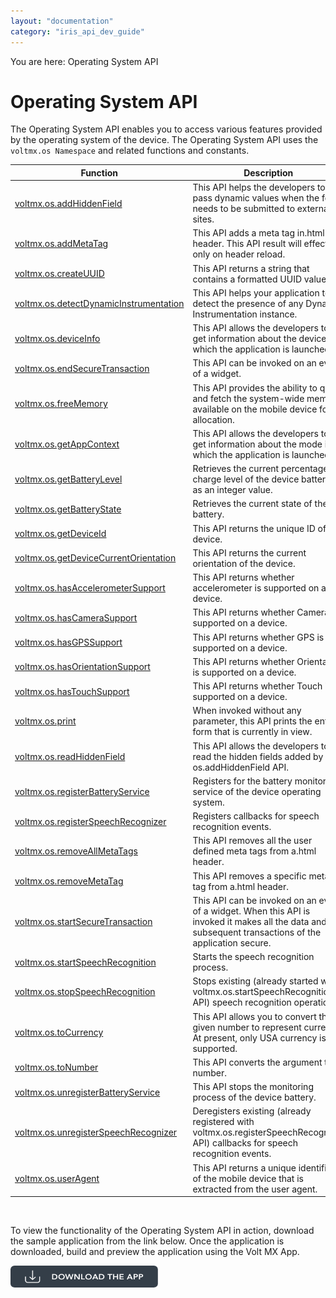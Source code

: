```yaml
---
layout: "documentation"
category: "iris_api_dev_guide"
---
```

                            

You are here: Operating System API

Operating System API
====================

The Operating System API enables you to access various features provided by the operating system of the device. The Operating System API uses the `voltmx.os Namespace` and related functions and constants.

  
| Function | Description |
| --- | --- |
| [voltmx.os.addHiddenField](voltmx.os_functions.html#os.addhi) | This API helps the developers to pass dynamic values when the form needs to be submitted to external sites. |
| [voltmx.os.addMetaTag](voltmx.os_functions.html#voltmx.os.9) | This API adds a meta tag in.html header. This API result will effect only on header reload. |
| [voltmx.os.createUUID](voltmx.os_functions.html#createUUID) | This API returns a string that contains a formatted UUID value. |
| [voltmx.os.detectDynamicInstrumentation](voltmx.os_functions.html#detectDynamicInstrumentation) | This API helps your application to detect the presence of any Dynamic Instrumentation instance. |
| [voltmx.os.deviceInfo](voltmx.os_functions.html#deviceInfo) | This API allows the developers to get information about the device in which the application is launched. |
| [voltmx.os.endSecureTransaction](voltmx.os_functions.html#voltmx.os.8) | This API can be invoked on an event of a widget. |
| [voltmx.os.freeMemory](voltmx.os_functions.html#os.freem) | This API provides the ability to query and fetch the system-wide memory available on the mobile device for allocation. |
| [voltmx.os.getAppContext](voltmx.os_functions.html#voltmx) | This API allows the developers to get information about the mode in which the application is launched. |
| [voltmx.os.getBatteryLevel](voltmx.os_functions.html#getBatteryLevel) | Retrieves the current percentage charge level of the device battery, as an integer value. |
| [voltmx.os.getBatteryState](voltmx.os_functions.html#getBatteryState) | Retrieves the current state of the battery. |
| [voltmx.os.getDeviceId](voltmx.os_functions.html#getDeviceId) | This API returns the unique ID of a device. |
| [voltmx.os.getDeviceCurrentOrientation](voltmx.os_functions.html#voltmx.app) | This API returns the current orientation of the device. |
| [voltmx.os.hasAccelerometerSupport](voltmx.os_functions.html#os.platf10) | This API returns whether accelerometer is supported on a device. |
| [voltmx.os.hasCameraSupport](voltmx.os_functions.html#CameraSupport) | This API returns whether Camera is supported on a device. |
| [voltmx.os.hasGPSSupport](voltmx.os_functions.html#voltmx.os.6) | This API returns whether GPS is supported on a device. |
| [voltmx.os.hasOrientationSupport](voltmx.os_functions.html#voltmx.os.2) | This API returns whether Orientation is supported on a device. |
| [voltmx.os.hasTouchSupport](voltmx.os_functions.html#voltmx.os.4) | This API returns whether Touch is supported on a device. |
| [voltmx.os.print](voltmx.os_functions.html#voltmx.os.print) | When invoked without any parameter, this API prints the entire form that is currently in view. |
| [voltmx.os.readHiddenField](voltmx.os_functions.html#os.readh) | This API allows the developers to read the hidden fields added by the os.addHiddenField API. |
| [voltmx.os.registerBatteryService](voltmx.os_functions.html#registerBatteryService) | Registers for the battery monitoring service of the device operating system. |
| [voltmx.os.registerSpeechRecognizer](voltmx.os_functions.html#regSpeech) | Registers callbacks for speech recognition events. |
| [voltmx.os.removeAllMetaTags](voltmx.os_functions.html#voltmx.os.11) | This API removes all the user defined meta tags from a.html header. |
| [voltmx.os.removeMetaTag](voltmx.os_functions.html#voltmx.os.10) | This API removes a specific meta tag from a.html header. |
| [voltmx.os.startSecureTransaction](voltmx.os_functions.html#voltmx.os.7) | This API can be invoked on an event of a widget. When this API is invoked it makes all the data and subsequent transactions of the application secure. |
| [voltmx.os.startSpeechRecognition](voltmx.os_functions.html#startSpeechRecog) | Starts the speech recognition process. |
| [voltmx.os.stopSpeechRecognition](voltmx.os_functions.html#stopSpeechRecog) | Stops existing (already started with voltmx.os.startSpeechRecognition API) speech recognition operations. |
| [voltmx.os.toCurrency](voltmx.os_functions.html#voltmx.os.5) | This API allows you to convert the given number to represent currency. At present, only USA currency is supported. |
| [voltmx.os.toNumber](voltmx.os_functions.html#os.tonum) | This API converts the argument to a number. |
| [voltmx.os.unregisterBatteryService](voltmx.os_functions.html#unregisterBatteryService) | This API stops the monitoring process of the device battery. |
| [voltmx.os.unregisterSpeechRecognizer](voltmx.os_functions.html#unregSpeech) | Deregisters existing (already registered with voltmx.os.registerSpeechRecognizer API) callbacks for speech recognition events. |
| [voltmx.os.userAgent](voltmx.os_functions.html#os.usera) | This API returns a unique identifier of the mobile device that is extracted from the user agent. |

 

To view the functionality of the Operating System API in action, download the sample application from the link below. Once the application is downloaded, build and preview the application using the Volt MX App.  

[![](resources/images/download_button_08__002__236x35.png)](https://github.com/KonyDocs/Sampleapps/tree/master/OperatingSystemAPI)

